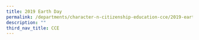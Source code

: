 ```yaml
---
title: 2019 Earth Day
permalink: /departments/character-n-citizenship-education-cce/2019-earth-day
description: ""
third_nav_title: CCE
---
```

